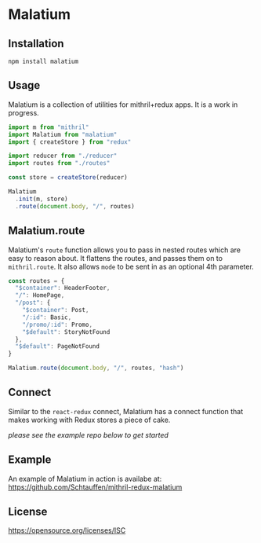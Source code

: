 # Malatium 

## Installation

`npm install malatium`


## Usage

Malatium is a collection of utilities for mithril+redux apps.
It is a work in progress.

```js
import m from "mithril"
import Malatium from "malatium"
import { createStore } from "redux"

import reducer from "./reducer"
import routes from "./routes"

const store = createStore(reducer)

Malatium
  .init(m, store)
  .route(document.body, "/", routes)
```


## Malatium.route 

Malatium's `route` function allows you to pass in nested routes which are easy to reason about.
It flattens the routes, and passes them on to `mithril.route`. It also allows `mode` to be sent
in as an optional 4th parameter.  

```js
const routes = {
  "$container": HeaderFooter,
  "/": HomePage,
  "/post": {
    "$container": Post,
    "/:id": Basic,
    "/promo/:id": Promo,
    "$default": StoryNotFound
  },
  "$default": PageNotFound
}

Malatium.route(document.body, "/", routes, "hash")

```


## Connect

Similar to the `react-redux` connect, Malatium has a connect function that makes working with Redux stores a piece of cake.

_please see the example repo below to get started_


## Example

An example of Malatium in action is availabe at:  
https://github.com/Schtauffen/mithril-redux-malatium


## License

https://opensource.org/licenses/ISC

